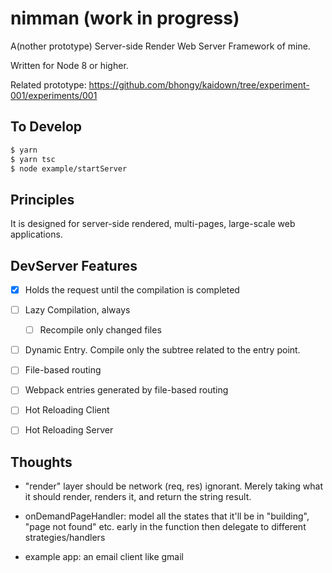 # nimman (work in progress)
A(nother prototype) Server-side Render Web Server Framework of mine.

Written for Node 8 or higher.

Related prototype: https://github.com/bhongy/kaidown/tree/experiment-001/experiments/001


## To Develop

```sh
$ yarn
$ yarn tsc
$ node example/startServer
```


## Principles

It is designed for server-side rendered, multi-pages, large-scale web applications.


## DevServer Features

- [X] Holds the request until the compilation is completed
- [ ] Lazy Compilation, always
  - [ ] Recompile only changed files
- [ ] Dynamic Entry. Compile only the subtree related to the entry point.
- [ ] File-based routing
- [ ] Webpack entries generated by file-based routing
- [ ] Hot Reloading Client
- [ ] Hot Reloading Server


## Thoughts

- "render" layer should be network (req, res) ignorant. Merely taking what it should render, renders it, and return the string result.

- onDemandPageHandler: model all the states that it'll be in "building", "page not found" etc. early in the function then delegate to different strategies/handlers

- example app: an email client like gmail
